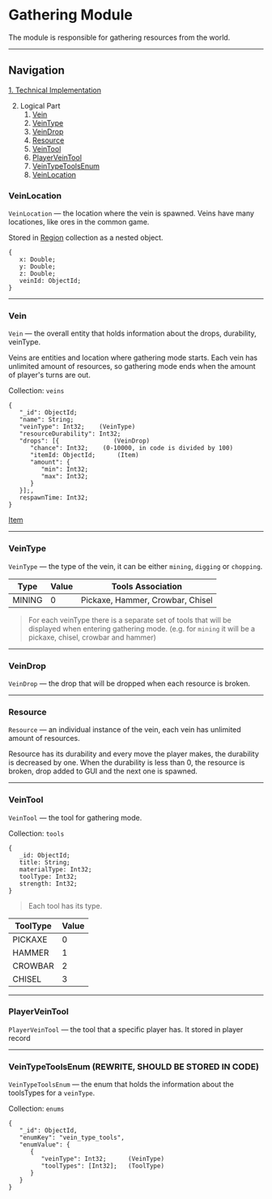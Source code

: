 # Gathering Module

The module is responsible for gathering resources from the world.

---

## Navigation

[1. Technical Implementation](./technical-implementation.md)

2. Logical Part
   1. [Vein](#vein)
   2. [VeinType](#veintype)
   3. [VeinDrop](#veindrop)
   4. [Resource](#resource)
   5. [VeinTool](#veintool)
   6. [PlayerVeinTool](#playerveintool)
   7. [VeinTypeToolsEnum](#veintypetoolsenum)
   8. [VeinLocation](#veinlocation)

### VeinLocation

`VeinLocation` — the location where the vein is spawned. Veins have many locationes, like ores
in the common game.

Stored in [Region](../regions/main.md) collection as a nested object.

```
{
   x: Double;
   y: Double;
   z: Double;
   veinId: ObjectId;
}
```

---

### Vein

`Vein` — the overall entity that holds information about the drops, durability, veinType.

Veins are entities and location where gathering mode starts. Each vein has unlimited amount of
resources, so gathering mode ends when the amount of player's turns are out.

Collection: `veins`

```
{
   "_id": ObjectId;
   "name": String;
   "veinType": Int32;    (VeinType)
   "resourceDurability": Int32;
   "drops": [{               (VeinDrop)
      "chance": Int32;    (0-10000, in code is divided by 100)
      "itemId: ObjectId;      (Item)
      "amount": {
         "min": Int32;
         "max": Int32;
      }
   }];,
   respawnTime: Int32;
}
```

[Item](../items/index.md)

---

### VeinType

`VeinType` — the type of the vein, it can be either `mining`, `digging` or `chopping`.

| Type   | Value | Tools Association                |
|--------|-------|----------------------------------|
| MINING | 0     | Pickaxe, Hammer, Crowbar, Chisel |

> For each veinType there is a separate set of tools that will be displayed when entering
> gathering mode. (e.g. for `mining` it will be a pickaxe, chisel, crowbar and hammer)

---

### VeinDrop

`VeinDrop` — the drop that will be dropped when each resource is broken.

---

### Resource

`Resource` — an individual instance of the vein, each vein has unlimited amount of resources.

Resource has its durability and every move the player makes, the durability is decreased by one.
When the durability is less than 0, the resource is broken, drop added to GUI and the next one is
spawned.

---

### VeinTool

`VeinTool` — the tool for gathering mode.

Collection: `tools`

```
{
   _id: ObjectId;
   title: String;
   materialType: Int32;
   toolType: Int32;
   strength: Int32;
}
```

> Each tool has its type.

| ToolType | Value |
|----------|-------|
| PICKAXE  | 0     |
| HAMMER   | 1     |
| CROWBAR  | 2     |
| CHISEL   | 3     |

---

### PlayerVeinTool

`PlayerVeinTool` — the tool that a specific player has. It stored in player record

--- 

### VeinTypeToolsEnum (REWRITE, SHOULD BE STORED IN CODE)

`VeinTypeToolsEnum` — the enum that holds the information about the toolsTypes for a `veinType`.

Collection: `enums`

```
{
   "_id": ObjectId,
   "enumKey": "vein_type_tools",
   "enumValue": {
      {
         "veinType": Int32;      (VeinType)
         "toolTypes": [Int32];   (ToolType)
      }
   }
}
```